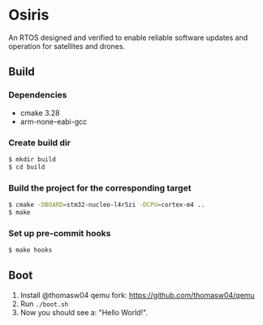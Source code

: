 # Osiris
An RTOS designed and verified to enable reliable software updates and operation for satellites and drones.

## Build

### Dependencies

- cmake 3.28
- arm-none-eabi-gcc

### Create build dir

```sh
$ mkdir build
$ cd build
```

### Build the project for the corresponding target
```sh
$ cmake -DBOARD=stm32-nucleo-l4r5zi -DCPU=cortex-m4 ..
$ make
```

### Set up pre-commit hooks

```sh
$ make hooks
```

## Boot

1. Install @thomasw04 qemu fork: https://github.com/thomasw04/qemu
2. Run ```./boot.sh```
3. Now you should see a: "Hello World!".
